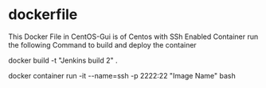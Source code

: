# dockerfile
This Docker File in CentOS-Gui is of Centos with SSh Enabled Container
run the following Command to build and deploy the container

docker build -t "Jenkins build 2" .

docker container run -it --name=ssh -p 2222:22 "Image Name" bash
